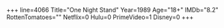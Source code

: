 +++
line=4066
Title="One Night Stand"
Year=1989
Age="18+"
IMDb="8.2"
RottenTomatoes=""
Netflix=0
Hulu=0
PrimeVideo=1
Disney=0
+++

